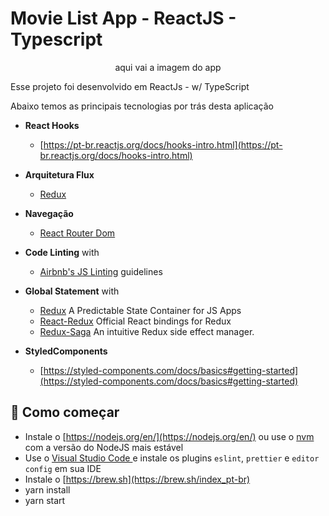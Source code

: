 # Movie List App - ReactJS - Typescript

<p align="center">
 aqui vai a imagem do app
</p>

Esse projeto foi desenvolvido em ReactJs - w/ TypeScript

Abaixo temos as principais tecnologias por trás desta aplicação

- **React Hooks**
  - [https://pt-br.reactjs.org/docs/hooks-intro.html](https://pt-br.reactjs.org/docs/hooks-intro.html)

- **Arquitetura Flux**
  - [Redux](https://redux.js.org/docs/introduction/)

- **Navegação**
  - [React Router Dom](https://reactrouter.com/en/main) 

- **Code Linting** with
  - [Airbnb's JS Linting](https://github.com/airbnb/javascript) guidelines

- **Global Statement** with
  - [Redux](https://redux.js.org/) A Predictable State Container for JS Apps
  - [React-Redux](https://react-redux.js.org/) Official React bindings for Redux
  - [Redux-Saga](https://redux-saga.js.org/) An intuitive Redux side effect manager.

- **StyledComponents**
  - [https://styled-components.com/docs/basics#getting-started](https://styled-components.com/docs/basics#getting-started)

## 🚀 Como começar

- Instale o [https://nodejs.org/en/](https://nodejs.org/en/) ou use o [nvm](https://github.com/nvm-sh/nvm) com a versão do NodeJS mais estável
- Use o [Visual Studio Code ](https://code.visualstudio.com/) e instale os plugins `eslint`, `prettier` e `editor config` em sua IDE
- Instale o [https://brew.sh](https://brew.sh/index_pt-br)
- yarn install
- yarn start
